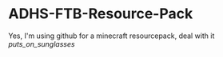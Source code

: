 # ADHS-FTB-Resource-Pack
Yes, I'm using github for a minecraft resourcepack, deal with it *puts_on_sunglasses*
